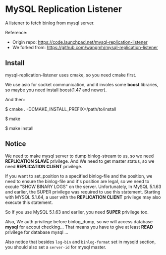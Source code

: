 MySQL Replication Listener
=========================

A listener to fetch binlog from mysql server.

Reference:
 - Origin repo: https://code.launchpad.net/mysql-replication-listener
 - We forked from: https://github.com/wangmh/mysql-replication-listener

Install
--------------------
mysql-replication-listener uses cmake, so you need cmake first.

We use asio for socket communication, and it involes some **boost** libraries, so maybe you need install boost(1.47 and newer).

And then:

$ cmake .  -DCMAKE_INSTALL_PREFIX=/path/to/install

$ make

$ make install


Notice
--------------------
We need to make mysql server to dump binlog-stream to us, so we need **REPLICATION SLAVE** privilege.
And We need to get master status, so we need **REPLICATION CLIENT** privilege.

If you want to set_position to a specified binlog-file and the position, we need to ensure the binlog-file and it's position are legal, so we need to excute "SHOW BINARY LOGS" on the server. Unfortunately, 
   In MySQL 5.1.63 and earlier, the SUPER privilege was required to use this statement. Starting with MYSQL 5.1.64, a user with the **REPLICATION CLIENT** privilege may also execute this statement.

So If you use MySQL 5.1.63 and earlier, you need **SUPER** privilege too. 

Also, We auth privilege before binlog_dump, so we will access database **mysql** for accout checking... That means you have to give at least **READ** privilege for database mysql ...

Also notice that besides `log-bin` and `binlog-format` set in mysqld section, you should also set a `server-id` for mysql master.

